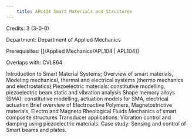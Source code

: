 ```yaml
---
    title: APL434 Smart Materials and Structures
---
```

Credits: 3 (3-0-0)

Department: Department of Applied Mechanics

Prerequisites: [[/Applied Mechanics/APL104 | APL104]]

Overlaps with: CVL864

Introduction to Smart Material Systems; Overview of smart materials, Modeling mechanical, thermal and electrical systems (thermo mechanics and electrostatics);Piezoelectric materials: constitutive modelling, piezoelectric beam static and vibration analysis Shape memory alloys (SMA): constitutive modelling, actuation models for SMA, electrical actuation Brief overview of Electroactive Polymers, Magnetostrictive materials, Electro and Magneto Rheological Fluids Mechanics of smart composite structures Transducer applications: Vibration control and damping using piezoelectric materials. Case study: Sensing and control of Smart beams and plates.